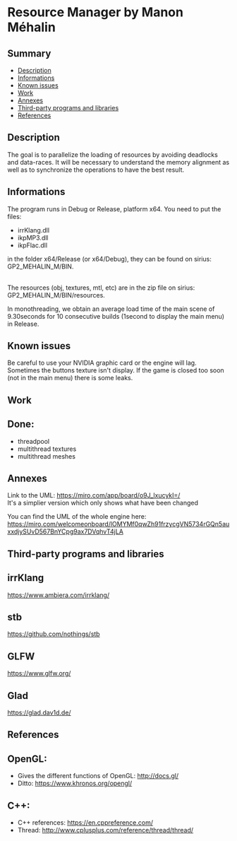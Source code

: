 # **Resource Manager by Manon Méhalin**

## **Summary**

- [Description](##Description)
- [Informations](##Informations)
- [Known issues](##Known%20issues)
- [Work](##Work)
- [Annexes](##Annexes)
- [Third-party programs and libraries](##Third-party%20programs%20and%20libraries)
- [References](##References)

## **Description**

The goal is to parallelize the loading of resources by avoiding deadlocks and data-races.
It will be necessary to understand the memory alignment as well as to synchronize the operations to have the best result.

## **Informations**

The program runs in Debug or Release, platform x64. 
You need to put the files:
- irrKlang.dll 
- ikpMP3.dll
- ikpFlac.dll <br>
<div style="text-align:left">
in the folder x64/Release (or x64/Debug), they can be found on sirius: GP2_MEHALIN_M/BIN. <br><br>

The resources (obj, textures, mtl, etc) are in the zip file on sirius: GP2_MEHALIN_M/BIN/resources.

In monothreading, we obtain an average load time of the main scene of 9.30seconds for 10 consecutive builds (1second to display the main menu) in Release.

## **Known issues**

Be careful to use your NVIDIA graphic card or the engine will lag.
Sometimes the buttons texture isn't display.
If the game is closed too soon (not in the main menu) there is some leaks.

## **Work**

Done:
---
- threadpool
- multithread textures
- multithread meshes

## **Annexes**

Link to the UML:
https://miro.com/app/board/o9J_lxucykI=/ <br>
It's a simplier version which only shows what have been changed

You can find the UML of the whole engine here:
https://miro.com/welcomeonboard/lOMYMf0qwZh91frzycgVN5734rGQn5auxxdjySUvD567BnYCpg9ax7DVqhvT4jLA


## **Third-party programs and libraries**

irrKlang
---
https://www.ambiera.com/irrklang/

stb
---
https://github.com/nothings/stb

GLFW
---
https://www.glfw.org/

Glad
---
https://glad.dav1d.de/

## **References**

OpenGL:
---
- Gives the different functions of OpenGL:
http://docs.gl/
- Ditto:
https://www.khronos.org/opengl/

C++:
---
- C++ references: https://en.cppreference.com/
- Thread: http://www.cplusplus.com/reference/thread/thread/